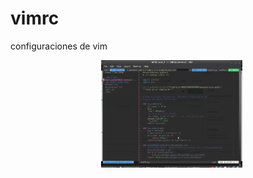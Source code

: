 # vimrc
configuraciones de vim
<div align="center"> 
     <img height="0" width="8px"> 
     <img width="45%" src="https://raw.githubusercontent.com/geociencio/imagenes/main/vimimage/vimpythonoptimizado.png" alt="List screen" title="List screen"></img> 
</div> 
